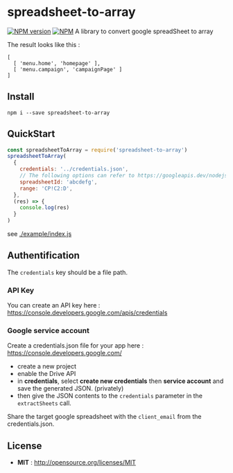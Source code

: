 # spreadsheet-to-array

[![NPM version](https://img.shields.io/npm/v/spreadsheet-to-array)](https://www.npmjs.com/package/spreadsheet-to-array)
[![NPM](https://img.shields.io/npm/dw/spreadsheet-to-array)](https://img.shields.io/npm/dw/spreadsheet-to-array)
A library to convert google spreadSheet to array

The result looks like this :

```
[
  [ 'menu.home', 'homepage' ],
  [ 'menu.campaign', 'campaignPage' ]
]
```

## Install

`npm i --save spreadsheet-to-array `

## QuickStart

```js
const spreadsheetToArray = require('spreadsheet-to-array')
spreadsheetToArray(
  {
    credentials: '../credentials.json',
    // The following options can refer to https://googleapis.dev/nodejs/googleapis/latest/sheets/interfaces/Params$Resource$Spreadsheets$Values$Get.html#info
    spreadsheetId: 'abcdefg',
    range: 'CP!C2:D',
  },
  (res) => {
    console.log(res)
  }
)
```

see [./example/index.js](./example/index.js)

## Authentification

The `credentials` key should be a file path.

### API Key

You can create an API key here : https://console.developers.google.com/apis/credentials

### Google service account

Create a credentials.json file for your app here : https://console.developers.google.com/

- create a new project
- enable the Drive API
- in **credentials**, select **create new credentials** then **service account** and save the generated JSON. (privately)
- then give the JSON contents to the `credentials` parameter in the `extractSheets` call.

Share the target google spreadsheet with the `client_email` from the credentials.json.

## License

- **MIT** : http://opensource.org/licenses/MIT
